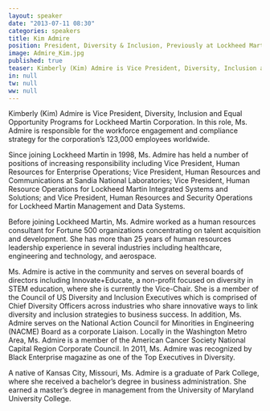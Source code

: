 ```yaml
---
layout: speaker
date: "2013-07-11 08:30"
categories: speakers
title: Kim Admire
position: President, Diversity & Inclusion, Previously at Lockheed Martin Corporation
image: Admire_Kim.jpg
published: true
teaser: Kimberly (Kim) Admire is Vice President, Diversity, Inclusion and Equal Opportunity Programs for Lockheed Martin Corporation.  In this role, Ms. Admire is responsible for the workforce engagement and compliance strategy for the corporation’s 123,000 employees worldwide.
in: null
tw: null
ww: null
---
```

Kimberly (Kim) Admire is Vice President, Diversity, Inclusion and Equal Opportunity Programs for Lockheed Martin Corporation.  In this role, Ms. Admire is responsible for the workforce engagement and compliance strategy for the corporation’s 123,000 employees worldwide.

Since joining Lockheed Martin in 1998, Ms. Admire has held a number of positions of increasing responsibility including Vice President, Human Resources for Enterprise Operations; Vice President, Human Resources and Communications at Sandia National Laboratories; Vice President, Human Resource Operations for Lockheed Martin Integrated Systems and Solutions; and Vice President, Human Resources and Security Operations for Lockheed Martin Management and Data Systems.

Before joining Lockheed Martin, Ms. Admire worked as a human resources consultant for Fortune 500 organizations concentrating on talent acquisition and development. She has more than 25 years of human resources leadership experience in several industries including healthcare, engineering and technology, and aerospace.

Ms. Admire is active in the community and serves on several boards of directors including Innovate+Educate, a non-profit focused on diversity in STEM education, where she is currently the Vice-Chair.  She is a member of the Council of US Diversity and Inclusion Executives which is comprised of Chief Diversity Officers across industries who share innovative ways to link diversity and inclusion strategies to business success.  In addition, Ms. Admire serves on the National Action Council for Minorities in Engineering (NACME) Board as a corporate Liaison.  Locally in the Washington Metro Area, Ms. Admire is a member of the American Cancer Society National Capital Region Corporate Council.  In 2011, Ms. Admire was recognized by Black Enterprise magazine as one of the Top Executives in Diversity.

A native of Kansas City, Missouri, Ms. Admire is a graduate of Park College, where she received a bachelor’s degree in business administration. She earned a master’s degree in management from the University of Maryland University College.
